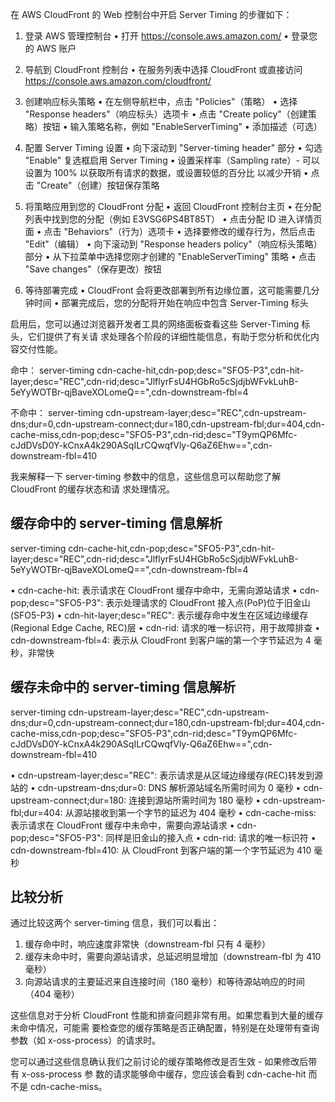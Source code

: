在 AWS CloudFront 的 Web 控制台中开启 Server Timing 的步骤如下：

1. 登录 AWS 管理控制台
   • 打开 https://console.aws.amazon.com/
   • 登录您的 AWS 账户

2. 导航到 CloudFront 控制台
   • 在服务列表中选择 CloudFront 或直接访问 https://console.aws.amazon.com/cloudfront/

3. 创建响应标头策略
   • 在左侧导航栏中，点击 "Policies"（策略）
   • 选择 "Response headers"（响应标头）选项卡
   • 点击 "Create policy"（创建策略）按钮
   • 输入策略名称，例如 "EnableServerTiming"
   • 添加描述（可选）

4. 配置 Server Timing 设置
   • 向下滚动到 "Server-timing header" 部分
   • 勾选 "Enable" 复选框启用 Server Timing
   • 设置采样率（Sampling rate）- 可以设置为 100% 以获取所有请求的数据，或设置较低的百分比
以减少开销
   • 点击 "Create"（创建）按钮保存策略

5. 将策略应用到您的 CloudFront 分配
   • 返回 CloudFront 控制台主页
   • 在分配列表中找到您的分配（例如 E3VSG6PS4BT85T）
   • 点击分配 ID 进入详情页面
   • 点击 "Behaviors"（行为）选项卡
   • 选择要修改的缓存行为，然后点击 "Edit"（编辑）
   • 向下滚动到 "Response headers policy"（响应标头策略）部分
   • 从下拉菜单中选择您刚才创建的 "EnableServerTiming" 策略
   • 点击 "Save changes"（保存更改）按钮

6. 等待部署完成
   • CloudFront 会将更改部署到所有边缘位置，这可能需要几分钟时间
   • 部署完成后，您的分配将开始在响应中包含 Server-Timing 标头

启用后，您可以通过浏览器开发者工具的网络面板查看这些 Server-Timing 标头，它们提供了有关请
求处理各个阶段的详细性能信息，有助于您分析和优化内容交付性能。


命中：
server-timing
cdn-cache-hit,cdn-pop;desc="SFO5-P3",cdn-hit-layer;desc="REC",cdn-rid;desc="JlflyrFsU4HGbRo5cSjdjbWFvkLuhB-5eYyWOTBr-qjBaveXOLomeQ==",cdn-downstream-fbl=4

不命中：
server-timing
cdn-upstream-layer;desc="REC",cdn-upstream-dns;dur=0,cdn-upstream-connect;dur=180,cdn-upstream-fbl;dur=404,cdn-cache-miss,cdn-pop;desc="SFO5-P3",cdn-rid;desc="T9ymQP6Mfc-cJdDVsD0Y-kCnxA4k290ASqILrCQwqfVly-Q6aZ6Ehw==",cdn-downstream-fbl=410

我来解释一下 server-timing 参数中的信息，这些信息可以帮助您了解 CloudFront 的缓存状态和请
求处理情况。

## 缓存命中的 server-timing 信息解析

server-timing
cdn-cache-hit,cdn-pop;desc="SFO5-P3",cdn-hit-layer;desc="REC",cdn-rid;desc="JlflyrFsU4HGbRo5cSjdjbWFvkLuhB-5eYyWOTBr-qjBaveXOLomeQ==",cdn-downstream-fbl=4


• cdn-cache-hit: 表示请求在 CloudFront 缓存中命中，无需向源站请求
• cdn-pop;desc="SFO5-P3": 表示处理请求的 CloudFront 接入点(PoP)位于旧金山(SFO5-P3)
• cdn-hit-layer;desc="REC": 表示缓存命中发生在区域边缘缓存(Regional Edge Cache, REC)层
• cdn-rid: 请求的唯一标识符，用于故障排查
• cdn-downstream-fbl=4: 表示从 CloudFront 到客户端的第一个字节延迟为 4 毫秒，非常快

## 缓存未命中的 server-timing 信息解析

server-timing
cdn-upstream-layer;desc="REC",cdn-upstream-dns;dur=0,cdn-upstream-connect;dur=180,cdn-upstream-fbl;dur=404,cdn-cache-miss,cdn-pop;desc="SFO5-P3",cdn-rid;desc="T9ymQP6Mfc-cJdDVsD0Y-kCnxA4k290ASqILrCQwqfVly-Q6aZ6Ehw==",cdn-downstream-fbl=410


• cdn-upstream-layer;desc="REC": 表示请求是从区域边缘缓存(REC)转发到源站的
• cdn-upstream-dns;dur=0: DNS 解析源站域名所需时间为 0 毫秒
• cdn-upstream-connect;dur=180: 连接到源站所需时间为 180 毫秒
• cdn-upstream-fbl;dur=404: 从源站接收到第一个字节的延迟为 404 毫秒
• cdn-cache-miss: 表示请求在 CloudFront 缓存中未命中，需要向源站请求
• cdn-pop;desc="SFO5-P3": 同样是旧金山的接入点
• cdn-rid: 请求的唯一标识符
• cdn-downstream-fbl=410: 从 CloudFront 到客户端的第一个字节延迟为 410 毫秒

## 比较分析

通过比较这两个 server-timing 信息，我们可以看出：

1. 缓存命中时，响应速度非常快（downstream-fbl 只有 4 毫秒）
2. 缓存未命中时，需要向源站请求，总延迟明显增加（downstream-fbl 为 410 毫秒）
3. 向源站请求的主要延迟来自连接时间（180 毫秒）和等待源站响应的时间（404 毫秒）

这些信息对于分析 CloudFront 性能和排查问题非常有用。如果您看到大量的缓存未命中情况，可能需
要检查您的缓存策略是否正确配置，特别是在处理带有查询参数（如 x-oss-process）的请求时。

您可以通过这些信息确认我们之前讨论的缓存策略修改是否生效 - 如果修改后带有 x-oss-process 参
数的请求能够命中缓存，您应该会看到 cdn-cache-hit 而不是 cdn-cache-miss。